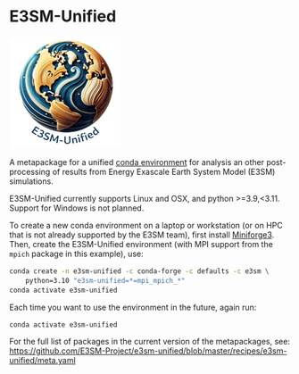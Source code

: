 # E3SM-Unified

![E3SM-Unified](e3sm_unified_logo_200.png)

A metapackage for a unified
[conda environment](https://conda.io/projects/conda/en/latest/user-guide/tasks/manage-environments.html)
for analysis an other post-processing of results from Energy Exascale Earth
System Model (E3SM) simulations.

E3SM-Unified currently supports Linux and OSX, and python >=3.9,<3.11.
Support for Windows is not planned.

To create a new conda environment on a laptop or workstation (or on
HPC that is not already supported by the E3SM team), first install
[Miniforge3](https://github.com/conda-forge/miniforge#miniforge3).  Then,
create the E3SM-Unified environment (with MPI support from the `mpich` package
in this example), use:
```bash
conda create -n e3sm-unified -c conda-forge -c defaults -c e3sm \
    python=3.10 "e3sm-unified=*=mpi_mpich_*"
conda activate e3sm-unified
```
Each time you want to use the environment in the future, again run:
```bash
conda activate e3sm-unified
```

For the full list of packages in the current version of the metapackages, see:
https://github.com/E3SM-Project/e3sm-unified/blob/master/recipes/e3sm-unified/meta.yaml
